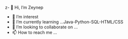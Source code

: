 z- 👋 Hi, I’m Zeynep 
- 👀 I’m interest
- 🌱 I’m currently learning ...Java-Python-SQL-HTML/CSS
- 💞️ I’m looking to collaborate on ...
- 📫 How to reach me ...

<!---
Zeynepcoban/Zeynepcoban is a ✨ special ✨ repository because its `README.md` (this file) appears on your GitHub profile.
You can click the Preview link to take a look at your changes.
--->
